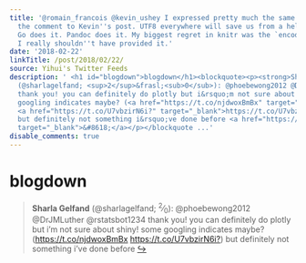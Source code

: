 ```yaml
---
title: '@romain_francois @kevin_ushey I expressed pretty much the same feeling in
  the comment to Kevin''s post. UTF8 everywhere will save us from a hell of trouble.
  Go does it. Pandoc does it. My biggest regret in knitr was the `encoding` argument.
  I really shouldn''t have provided it.'
date: '2018-02-22'
linkTitle: /post/2018/02/22/
source: Yihui's Twitter Feeds
description: ' <h1 id="blogdown">blogdown</h1><blockquote><p><strong>Sharla Gelfand</strong>
  (@sharlagelfand; <sup>2</sup>&frasl;<sub>0</sub>): @phoebewong2012 @DrJMLuther @rstatsbot1234
  thank you! you can definitely do plotly but i&rsquo;m not sure about shiny! some
  googling indicates maybe? (<a href="https://t.co/njdwoxBmBx" target="_blank">https://t.co/njdwoxBmBx</a>
  <a href="https://t.co/U7vbzirN6i?" target="_blank">https://t.co/U7vbzirN6i?</a>)
  but definitely not something i&rsquo;ve done before <a href="https://twitter.com/xieyihui/status/966138473878097920"
  target="_blank">&#8618;</a></p></blockquote ...'
disable_comments: true
---
```

 <h1 id="blogdown">blogdown</h1><blockquote><p><strong>Sharla Gelfand</strong> (@sharlagelfand; <sup>2</sup>&frasl;<sub>0</sub>): @phoebewong2012 @DrJMLuther @rstatsbot1234 thank you! you can definitely do plotly but i&rsquo;m not sure about shiny! some googling indicates maybe? (<a href="https://t.co/njdwoxBmBx" target="_blank">https://t.co/njdwoxBmBx</a> <a href="https://t.co/U7vbzirN6i?" target="_blank">https://t.co/U7vbzirN6i?</a>) but definitely not something i&rsquo;ve done before <a href="https://twitter.com/xieyihui/status/966138473878097920" target="_blank">&#8618;</a></p></blockquote ...